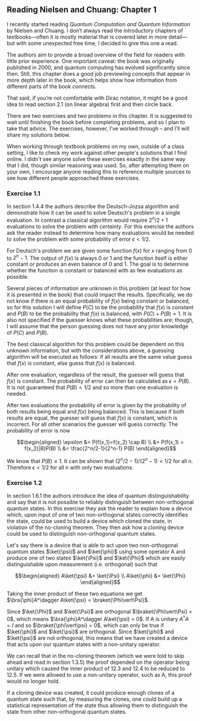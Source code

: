 ## Reading Nielsen and Chuang: Chapter 1

I recently started reading *Quantum Computation and Quantum Information* by Nielsen and Chuang. I don’t always read the introductory chapters of textbooks—often it is mostly material that is covered later in more detail—but with some unexpected free time, I decided to give this one a read.

The authors aim to provide a broad overview of the field for readers with little prior experience. One important caveat: the book was originally published in 2000, and quantum computing has evolved significantly since then. Still, this chapter does a good job previewing concepts that appear in more depth later in the book, which helps show how information from different parts of the book connects.

That said, if you’re not comfortable with Dirac notation, it might be a good idea to read section 2.1 (on linear algebra) first and then circle back.

There are two exercises and two problems in this chapter. It is suggested to wait until finishing the book before completing problems, and so I plan to take that advice. The exercises, however, I’ve worked through – and I’ll will share my solutions below. 

When working through textbook problems on my own, outside of a class setting, I like to check my work against other people's solutions that I find online. I didn't see anyone solve these exercises exactly in the same way that I did, though similar reasoning was used. So, after attempting them on your own, I encourage anyone reading this to reference multiple sources to see how different people approached these exercises. 

### Exercise 1.1

In section 1.4.4 the authors describe the Deutsch-Jozsa algorithm and demonstrate how it can be used to solve Deutsch's problem in a single evaluation. In contrast a classical algorithm would require $2^n/2+1$ evaluations to solve the problem *with certainty*.  For this exercise the authors ask the reader instead to determine how many evaluations would be needed to solve the problem with some probability of error $\epsilon<1/2$.

For Deutsch's problem we are given some function $f(x)$ for $x$ ranging from $0$ to $2^n-1$. The output of $f(x)$ is always 0 or 1 and the function itself is either constant or produces an even balance of $0$ and $1$. The goal is to determine whether the function is constant or balanced with as few evaluations as possible. 

Several pieces of information are unknown in this problem (at least for how it is presented in the book) that could impact the results. Specifically, we do not know if there is an equal probability of $f(x)$ being constant or balanced, so for this solution I will define $P(C)$ to be the probability that $f(x)$ is constant and $P(B)$ to be the probability that $f(x)$ is balanced, with $P(C)+P(B)=1$. It is also not specified if the guesser knows what these probabilities are; though, I will assume that the person guessing does not have any prior knowledge of $P(C)$ and $P(B)$. 

The best classical algorithm for this problem could be dependent on this unknown information, but with the considerations above, a guessing algorithm will be executed as follows:
if all results are the same value guess that $f(x)$ is constant, 
else guess that $f(x)$ is balanced.

After one evaluation, regardless of the result, the guesser will guess that $f(x)$ is constant. The probability of error can then be calculated as $\epsilon=P(B)$. It is not guaranteed that $P(B)<1/2$ and so more than one evaluation is needed. 

After two evaluations the probability of error is given by the probability of both results being equal and $f(x)$ being balanced. This is because if both results are equal, the guesser will guess that $f(x)$ is constant, which is incorrect. For all other scenarios the guesser will guess correctly. The probability of error is now

$$\begin{aligned} \epsilon &= P(f(x_1)=f(x_2) \cap B) \\
&= P(f(x_1) = f(x_2)|B)P(B) \\
&= \frac{2^n/2-1}{2^n-1} P(B) \end{aligned}$$

We know that $P(B) \leq 1$. It can be shown that $(2^n/2-1)/(2^n-1) < 1/2$ for all n. Therefore $\epsilon < 1/2$ for all n with only two evaluations. 

### Exercise 1.2
In section 1.6.1 the authors introduce the idea of quantum distinguishability and say that it is not possible to reliably distinguish between non-orthogonal quantum states. In this exercise they ask the reader to explain how a device which, upon input of one of two non-orthogonal states correctly identifies the state, could be used to build a device which cloned the state, in violation of the no-cloning theorem. They then ask how a cloning device could be used to distinguish non-orthogonal quantum states. 

Let's say there is a device that is able to act upon two non-orthogonal quantum states $\ket{\psi}$ and $\ket{\phi}$ using some operator A and produce one of two states $\ket{\Psi}$ and $\ket{\Phi}$ which are easily distinguishable upon measurement (i.e. orthogonal) such that 

$$\begin{aligned}
A\ket{\psi} &= \ket{\Psi} \\
A\ket{\phi} &= \ket{\Phi}
\end{aligned}$$

Taking the inner product of these two equations we get $\bra{\phi}A^\dagger A\ket{\psi} = \braket{\Phi\vert\Psi}$.

Since $\ket{\Phi}$ and $\ket{\Psi}$ are orthogonal $\braket{\Phi\vert\Psi} = 0$, which means $\bra{\phi}A^\dagger A\ket{\psi} = 0$. If A is unitary $A^\dagger A = I$ and so $\braket{\phi\vert\psi} = 0$, which can only be true if $\ket{\phi}$ and $\ket{\psi}$ are orthogonal. Since $\ket{\phi}$ and $\ket{\psi}$ are not orthogonal, this means that we have created a device that acts upon our quantum states with a non-unitary operator. 

We can recall that in the no-cloning theorem (which we were told to skip ahead and read in section 1.3.5) the proof depended on the operator being unitary which caused the inner product of 12.3 and 12.4 to be reduced to 12.5. If we were allowed to use a non-unitary operator, such as A, this proof would no longer hold. 

If a cloning device was created, it could produce enough clones of a quantum state such that, by measuring the clones, one could build up a statistical representation of the state thus allowing them to distinguish the state from other non-orthogonal quantum states. 

